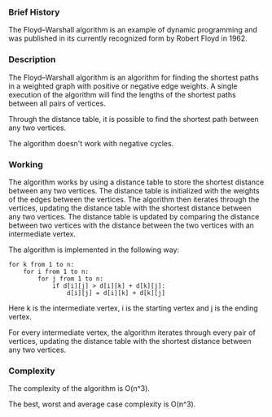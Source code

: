 ### Brief History
The Floyd–Warshall algorithm is an example of dynamic programming and was published in its currently recognized form by Robert Floyd in 1962.

### Description
The Floyd–Warshall algorithm is an algorithm for finding the shortest paths in a weighted graph with positive or negative edge weights. A single execution of the algorithm will find the lengths of the shortest paths between all pairs of vertices.

Through the distance table, it is possible to find the shortest path between any two vertices.

The algorithm doesn't work with negative cycles.

### Working
The algorithm works by using a distance table to store the shortest distance between any two vertices. The distance table is initialized with the weights of the edges between the vertices. The algorithm then iterates through the vertices, updating the distance table with the shortest distance between any two vertices. The distance table is updated by comparing the distance between two vertices with the distance between the two vertices with an intermediate vertex.

The algorithm is implemented in the following way:

    for k from 1 to n:
        for i from 1 to n:
            for j from 1 to n:
                if d[i][j] > d[i][k] + d[k][j]:
                    d[i][j] = d[i][k] + d[k][j]

Here k is the intermediate vertex, i is the starting vertex and j is the ending vertex.

For every intermediate vertex, the algorithm iterates through every pair of vertices, updating the distance table with the shortest distance between any two vertices.

### Complexity
The complexity of the algorithm is O(n^3).

The best, worst and average case complexity is O(n^3).